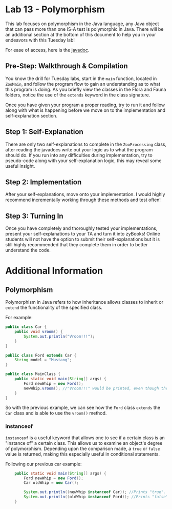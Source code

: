 # Lab 13 - Polymorphism
This lab focuses on polymorphism in the Java language, any Java object that can pass more than one IS-A test is polymorphic in Java. There will be an additional section at the bottom of this document to help you in your endeavors with this Tuesday lab!

For ease of access, here is the [javadoc](https://csu-compsci-cs163-4.github.io/Lab13Polymorphism/package-summary.html).

## Pre-Step: Walkthrough & Compilation
You know the drill for Tuesday labs, start in the `main` function, located in `ZooMain`, and follow the program flow to gain an understanding as to what this program is doing. As you briefly view the classes in the Flora and Fauna folders, notice the use of the `extends` keyword in the class signature.

Once you have given your program a proper reading, try to run it and follow along with what is happening before we move on to the implementation and self-explanation section.

## Step 1: Self-Explanation
There are only two self-explanations to complete in the `ZooProcessing` class, after reading the javadocs write out your logic as to what the program should do. If you run into any difficulties during implementation, try to pseudo-code along with your self-explanation logic, this may reveal some useful insight.

## Step 2: Implementation
After your self-explanations, move onto your implementation. I would highly recommend incrementally working through these methods and test often!

## Step 3: Turning In
Once you have completely and thoroughly tested your implementations, present your self-explanations to your TA and turn it into zyBooks! Online students will not have the option to submit their self-explanations but it is still highly recommended that they complete them in order to better understand the code.

# Additional Information
## Polymorphism
Polymorphism in Java refers to how inheritance allows classes to inherit or `extend` the functionality of the specified class.

For example:
``` java
public class Car {
    public void vroom() {
        System.out.println("Vroom!!!");
    }
}

public class Ford extends Car {
    String model = "Mustang";
}

public class MainClass {
    public static void main(String[] args) {
        Ford newWhip = new Ford();
        newWhip.vroom(); //"Vroom!!!" would be printed, even though the Ford class does not have the vroom() method.
    }
}
```

So with the previous example, we can see how the `Ford` class `extends` the `Car` class and is able to use the `vroom()` method.

### instanceof
`instanceof` is a useful keyword that allows one to see if a certain class is an "instance of" a certain class. This allows us to examine an object's degree of polymorphism. Depending upon the comparison made, a `true` or `false` value is returned, making this especially useful in conditional statements.

Following our previous car example:
``` java
    public static void main(String[] args) {
        Ford newWhip = new Ford();
        Car oldWhip = new Car();

        System.out.println((newWhip instanceof Car)); //Prints "true".
        System.out.println((oldWhip instanceof Ford)); //Prints "false".
    }
```
